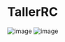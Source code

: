 # TallerRC
![image](https://github.com/michelltenecela/TallerRC/assets/71508681/b18e8e93-bd74-44df-b17d-05cb1365de59)
![image](https://github.com/michelltenecela/TallerRC/assets/71508681/a328728f-d795-42bc-87aa-e63dd5a858ca)

